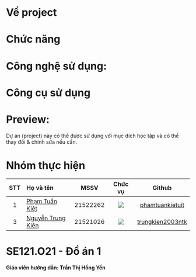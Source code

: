 # Về project


# Chức năng

       
# Công nghệ sử dụng:


# Công cụ sử dụng


# Preview:


Dự án (project) này có thể được sử dụng với mục đích học tập và có thể thay đổi & chỉnh sửa nếu cần.<br><b>

# Nhóm thực hiện
|STT|Họ và tên          |MSSV       |Chức vụ   |Github|
|:-:|:------------------|:---------:|:--------:|:-----------:|
| 1	|[Phạm Tuấn Kiệt](mailto:kietphamkb2@gmail.com)	| 21522262	| ![](https://img.shields.io/badge/-Leader-gold)  |[phamtuankietuit](https://github.com/phamtuankietuit)|
| 3	|[Nguyễn Trung Kiên](mailto:21521026@gm.uit.edu.vn)	| 21521026	| ![](https://img.shields.io/badge/-Member-blue)  |[trungkien2003ntk](https://github.com/trungkien2003ntk)|

# SE121.O21 - Đồ án 1
**Giáo viên hướng dẫn:** Trần Thị Hồng Yến
